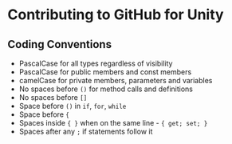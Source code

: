 # Contributing to GitHub for Unity

## Coding Conventions
- PascalCase for all types regardless of visibility
- PascalCase for public members and const members
- camelCase for private members, parameters and variables
- No spaces before `()` for method calls and definitions
- No spaces before `[]`
- Space before `()` in `if`, `for`, `while`
- Space before `{`
- Spaces inside `{ }` when on the same line - `{ get; set; }`
- Spaces after any `;` if statements follow it